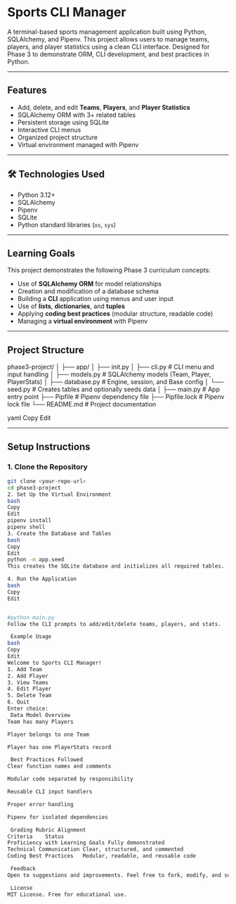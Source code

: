 #  Sports CLI Manager

A terminal-based sports management application built using Python, SQLAlchemy, and Pipenv. This project allows users to manage teams, players, and player statistics using a clean CLI interface. Designed for Phase 3 to demonstrate ORM, CLI development, and best practices in Python.

---

##  Features

-  Add, delete, and edit **Teams**, **Players**, and **Player Statistics**
-  SQLAlchemy ORM with 3+ related tables
-  Persistent storage using SQLite
-  Interactive CLI menus
-  Organized project structure
-  Virtual environment managed with Pipenv

---

## 🛠 Technologies Used

- Python 3.12+
- SQLAlchemy
- Pipenv
- SQLite
- Python standard libraries (`os`, `sys`)

---

## Learning Goals

This project demonstrates the following Phase 3 curriculum concepts:

- Use of **SQLAlchemy ORM** for model relationships
- Creation and modification of a database schema
- Building a **CLI** application using menus and user input
- Use of **lists**, **dictionaries**, and **tuples**
- Applying **coding best practices** (modular structure, readable code)
- Managing a **virtual environment** with Pipenv

---

##  Project Structure

phase3-project/
│
├── app/
│ ├── init.py
│ ├── cli.py # CLI menu and input handling
│ ├── models.py # SQLAlchemy models (Team, Player, PlayerStats)
│ ├── database.py # Engine, session, and Base config
│ └── seed.py # Creates tables and optionally seeds data
│
├── main.py # App entry point
├── Pipfile # Pipenv dependency file
├── Pipfile.lock # Pipenv lock file
└── README.md # Project documentation

yaml
Copy
Edit

---

##  Setup Instructions

### 1. Clone the Repository

```bash
git clone <your-repo-url>
cd phase3-project
2. Set Up the Virtual Environment
bash
Copy
Edit
pipenv install
pipenv shell
3. Create the Database and Tables
bash
Copy
Edit
python -m app.seed
This creates the SQLite database and initializes all required tables.

4. Run the Application
bash
Copy
Edit


#python main.py
Follow the CLI prompts to add/edit/delete teams, players, and stats.

 Example Usage
bash
Copy
Edit
Welcome to Sports CLI Manager!
1. Add Team
2. Add Player
3. View Teams
4. Edit Player
5. Delete Team
6. Quit
Enter choice: 
 Data Model Overview
Team has many Players

Player belongs to one Team

Player has one PlayerStats record

 Best Practices Followed
Clear function names and comments

Modular code separated by responsibility

Reusable CLI input handlers

Proper error handling

Pipenv for isolated dependencies

 Grading Rubric Alignment
Criteria	Status
Proficiency with Learning Goals	Fully demonstrated
Technical Communication	Clear, structured, and commented
Coding Best Practices	Modular, readable, and reusable code

 Feedback
Open to suggestions and improvements. Feel free to fork, modify, and submit PRs!

 License
MIT License. Free for educational use.